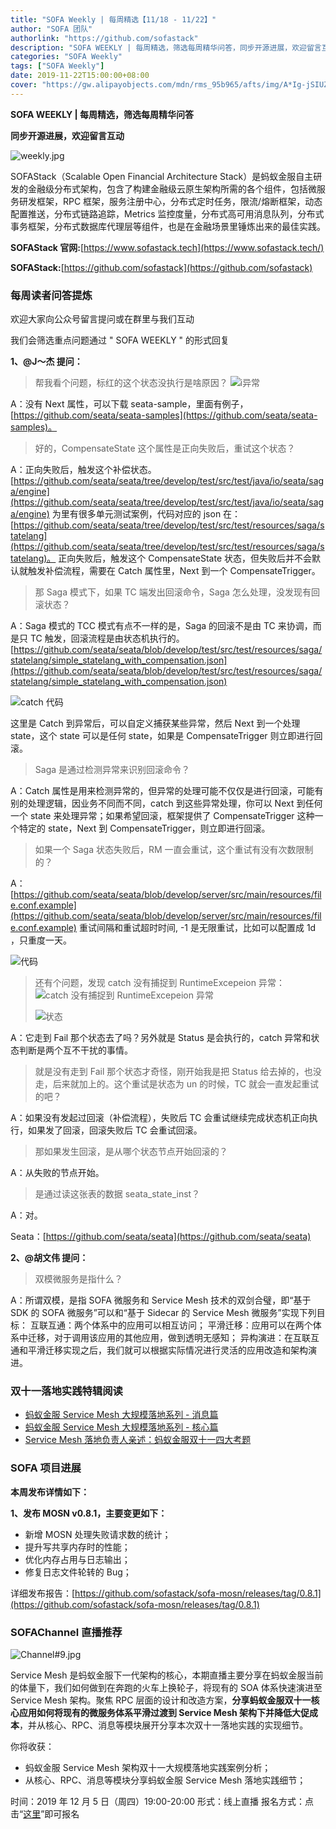 ```yaml
---
title: "SOFA Weekly | 每周精选【11/18 - 11/22】"
author: "SOFA 团队"
authorlink: "https://github.com/sofastack"
description: "SOFA WEEKLY | 每周精选，筛选每周精华问答，同步开源进展，欢迎留言互动。"
categories: "SOFA Weekly"
tags: ["SOFA Weekly"]
date: 2019-11-22T15:00:00+08:00
cover: "https://gw.alipayobjects.com/mdn/rms_95b965/afts/img/A*Ig-jSIUZWx0AAAAAAAAAAAAAARQnAQ"
---
```


**SOFA WEEKLY | 每周精选，筛选每周精华问答**

**同步开源进展，欢迎留言互动**

![weekly.jpg](https://gw.alipayobjects.com/mdn/rms_95b965/afts/img/A*ARgKS6SuU7YAAAAAAAAAAAAAARQnAQ)

SOFAStack（Scalable Open Financial Architecture Stack）是蚂蚁金服自主研发的金融级分布式架构，包含了构建金融级云原生架构所需的各个组件，包括微服务研发框架，RPC 框架，服务注册中心，分布式定时任务，限流/熔断框架，动态配置推送，分布式链路追踪，Metrics 监控度量，分布式高可用消息队列，分布式事务框架，分布式数据库代理层等组件，也是在金融场景里锤炼出来的最佳实践。

**SOFAStack 官网:**[https://www.sofastack.tech](https://www.sofastack.tech/)

**SOFAStack:**[https://github.com/sofastack](https://github.com/sofastack)

### 每周读者问答提炼

欢迎大家向公众号留言提问或在群里与我们互动

我们会筛选重点问题通过 " SOFA WEEKLY " 的形式回复

**1、@J～杰 提问：**

> 帮我看个问题，标红的这个状态没执行是啥原因？
> ![i异常](https://cdn.nlark.com/yuque/0/2019/png/226702/1574381789634-51422a59-e826-47b1-89ab-eb299d08d265.png)

A：没有 Next 属性，可以下载 seata-sample，里面有例子，[https://github.com/seata/seata-samples](https://github.com/seata/seata-samples)。

> 好的，CompensateState 这个属性是正向失败后，重试这个状态？

A：正向失败后，触发这个补偿状态。
[https://github.com/seata/seata/tree/develop/test/src/test/java/io/seata/saga/engine](https://github.com/seata/seata/tree/develop/test/src/test/java/io/seata/saga/engine) 为里有很多单元测试案例，代码对应的 json 在：[https://github.com/seata/seata/tree/develop/test/src/test/resources/saga/statelang](https://github.com/seata/seata/tree/develop/test/src/test/resources/saga/statelang)。
正向失败后，触发这个 CompensateState 状态，但失败后并不会默认就触发补偿流程，需要在 Catch 属性里，Next 到一个 CompensateTrigger。

> 那 Saga 模式下，如果 TC 端发出回滚命令，Saga 怎么处理，没发现有回滚状态？

A：Saga 模式的 TCC 模式有点不一样的是，Saga 的回滚不是由 TC 来协调，而是只 TC 触发，回滚流程是由状态机执行的。
[https://github.com/seata/seata/blob/develop/test/src/test/resources/saga/statelang/simple_statelang_with_compensation.json](https://github.com/seata/seata/blob/develop/test/src/test/resources/saga/statelang/simple_statelang_with_compensation.json)

![catch 代码](https://cdn.nlark.com/yuque/0/2019/png/226702/1574382111440-3d2279c9-ee93-493c-9f0d-e22f508fc214.png)

这里是 Catch 到异常后，可以自定义捕获某些异常，然后 Next 到一个处理 state，这个 state 可以是任何 state，如果是 CompensateTrigger 则立即进行回滚。

> Saga 是通过检测异常来识别回滚命令？

A：Catch 属性是用来检测异常的，但异常的处理可能不仅仅是进行回滚，可能有别的处理逻辑，因业务不同而不同，catch 到这些异常处理，你可以 Next 到任何一个 state 来处理异常；如果希望回滚，框架提供了 CompensateTrigger 这种一个特定的 state，Next 到 CompensateTrigger，则立即进行回滚。

> 如果一个 Saga 状态失败后，RM 一直会重试，这个重试有没有次数限制的？

A：[https://github.com/seata/seata/blob/develop/server/src/main/resources/file.conf.example](https://github.com/seata/seata/blob/develop/server/src/main/resources/file.conf.example)
重试间隔和重试超时时间, -1 是无限重试，比如可以配置成 1d ，只重度一天。

![代码](https://cdn.nlark.com/yuque/0/2019/png/226702/1574383118081-972d6971-62fd-492a-aa49-84d3036b3a3e.png)

> 还有个问题，发现 catch 没有捕捉到 RuntimeExcepeion 异常：
> ![catch 没有捕捉到 RuntimeExcepeion 异常](https://cdn.nlark.com/yuque/0/2019/png/226702/1574383152417-faf96097-244e-46a8-9d6f-44bf49ed9dc0.png)
>
> ![状态](https://cdn.nlark.com/yuque/0/2019/png/226702/1574383191115-523bccad-860e-4c93-a482-912a11a076b6.png)

A：它走到 Fail 那个状态去了吗？另外就是 Status 是会执行的，catch 异常和状态判断是两个互不干扰的事情。

> 就是没有走到 Fail 那个状态才奇怪，刚开始我是把 Status 给去掉的，也没走，后来就加上的。这个重试是状态为 un 的时候，TC 就会一直发起重试的吧？

A：如果没有发起过回滚（补偿流程），失败后 TC 会重试继续完成状态机正向执行，如果发了回滚，回滚失败后 TC 会重试回滚。

> 那如果发生回滚，是从哪个状态节点开始回滚的？

A：从失败的节点开始。

> 是通过读这张表的数据 seata_state_inst？

A：对。

Seata：[https://github.com/seata/seata](https://github.com/seata/seata)

**2、@胡文伟 提问：**

> 双模微服务是指什么？

A：所谓双模，是指 SOFA 微服务和 Service Mesh 技术的双剑合璧，即“基于 SDK 的 SOFA 微服务”可以和“基于 Sidecar 的 Service Mesh 微服务”实现下列目标： 互联互通：两个体系中的应用可以相互访问； 平滑迁移：应用可以在两个体系中迁移，对于调用该应用的其他应用，做到透明无感知； 异构演进：在互联互通和平滑迁移实现之后，我们就可以根据实际情况进行灵活的应用改造和架构演进。

### 双十一落地实践特辑阅读

- [蚂蚁金服 Service Mesh 大规模落地系列 - 消息篇](/blog/service-mesh-practice-in-production-at-ant-financial-part2-mesh/)
- [蚂蚁金服 Service Mesh 大规模落地系列 - 核心篇](/blog/service-mesh-practice-in-production-at-ant-financial-part1-core/)
- [Service Mesh 落地负责人亲述：蚂蚁金服双十一四大考题](/blog/service-mesh-practice-antfinal-shopping-festival-big-exam/)

### SOFA 项目进展

**本周发布详情如下：**

**1、发布 MOSN v0.8.1，主要变更如下：**

- 新增 MOSN 处理失败请求数的统计；
- 提升写共享内存时的性能；
- 优化内存占用与日志输出；
- 修复日志文件轮转的 Bug；

详细发布报告：[https://github.com/sofastack/sofa-mosn/releases/tag/0.8.1](https://github.com/sofastack/sofa-mosn/releases/tag/0.8.1)

### SOFAChannel 直播推荐

![Channel#9.jpg](https://cdn.nlark.com/yuque/0/2019/jpeg/226702/1574412687312-ce69fdbb-7b44-40b4-ab34-f02be89dbc37.jpeg)

Service Mesh 是蚂蚁金服下一代架构的核心，本期直播主要分享在蚂蚁金服当前的体量下，我们如何做到在奔跑的火车上换轮子，将现有的 SOA 体系快速演进至 Service Mesh 架构。聚焦 RPC 层面的设计和改造方案，**分享蚂蚁金服双十一核心应用如何将现有的微服务体系平滑过渡到 Service Mesh 架构下并降低大促成本**，并从核心、RPC、消息等模块展开分享本次双十一落地实践的实现细节。

你将收获：

- 蚂蚁金服 Service Mesh 架构双十一大规模落地实践案例分析；
- 从核心、RPC、消息等模块分享蚂蚁金服 Service Mesh 落地实践细节；

时间：2019 年 12 月 5 日（周四）19:00-20:00
形式：线上直播
报名方式：点击“[这里](https://tech.antfin.com/community/live/1021)”即可报名
